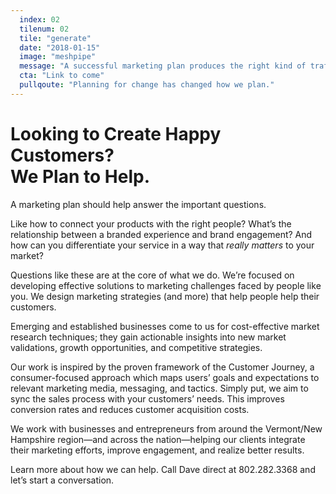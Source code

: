 ```yaml
---
  index: 02
  tilenum: 02
  tile: "generate"
  date: "2018-01-15"
  image: "meshpipe"
  message: "A successful marketing plan produces the right kind of traffic and a meaningful message. The result? A profitable return on investment."
  cta: "Link to come"
  pullqoute: "Planning for change has changed how we plan."
---
```


# Looking to Create Happy Customers? <br />We Plan to Help.

A marketing plan should help answer the important questions.

Like how to connect your products with the right people? What’s the relationship between a branded experience and brand engagement? And how can you differentiate your service in a way that _really matters_ to your market?

Questions like these are at the core of what we do. We’re focused on developing effective solutions to marketing challenges faced by people like you. We design marketing strategies (and more) that help people help their customers.

Emerging and established businesses come to us for cost-effective market research techniques; they gain actionable insights into new market validations, growth opportunities, and competitive strategies.

Our work is inspired by the proven framework of the Customer Journey, a consumer-focused approach which maps users’ goals and expectations to relevant marketing media, messaging, and tactics. Simply put, we aim to sync the sales process with your customers’ needs. This improves conversion rates and reduces customer acquisition costs.

We work with businesses and entrepreneurs from around the Vermont/New Hampshire region—and across the nation—helping our clients integrate their marketing efforts, improve engagement, and realize better results.

Learn more about how we can help. Call Dave direct at 802.282.3368 and let’s start a conversation.
